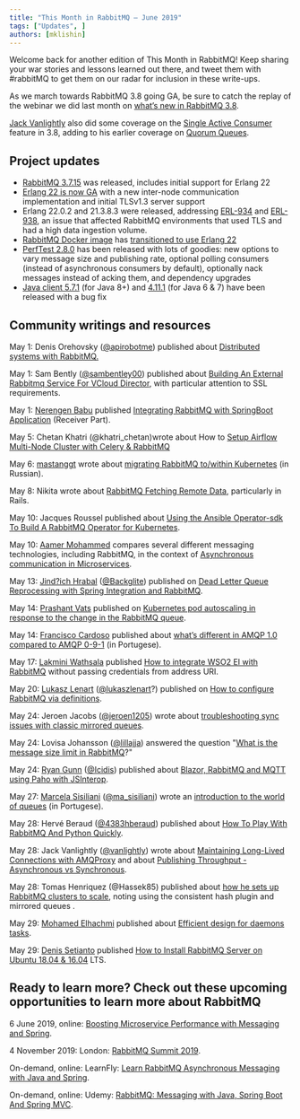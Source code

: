 ```yaml
---
title: "This Month in RabbitMQ — June 2019"
tags: ["Updates", ]
authors: [mklishin]
---
```


Welcome back for another edition of This Month in RabbitMQ! Keep sharing your war stories and lessons learned out there,
and tweet them with #rabbitMQ to get them on our radar for inclusion in these write-ups.

As we march towards RabbitMQ 3.8 going GA, be sure to catch the replay of the webinar we did last month on [what’s new in RabbitMQ 3.8](https://content.pivotal.io/webinars/may-23-what-s-new-in-rabbitmq-3-8-webinar?utm_source=blog&amp;utm_medium=email-link&amp;utm_campaign=rabbitmq-3.8-what's-new&amp;utm_term=q219).

[Jack Vanlightly](https://jack-vanlightly.com/home) also did some coverage on the [Single Active Consumer](https://www.cloudamqp.com/blog/2019-04-23-rabbitmq-3-8-feature-focus-single-active-consumer.html) feature in 3.8, adding to his earlier coverage on [Quorum Queues](https://jack-vanlightly.com/blog/2018/11/20/quorum-queues-making-rabbitmq-more-competitive).

<!-- truncate -->

## Project updates

* [RabbitMQ 3.7.15](https://github.com/rabbitmq/rabbitmq-server/releases/tag/v3.7.15) was released, includes initial support for Erlang 22
* [Erlang 22 is now GA](http://www.erlang.org/news/132) with a new inter-node communication implementation and initial TLSv1.3 server support
* Erlang 22.0.2 and 21.3.8.3 were released, addressing [ERL-934](https://bugs.erlang.org/browse/ERL-934) and [ERL-938](https://bugs.erlang.org/browse/ERL-938), an issue that affected RabbitMQ environments that used TLS and had a high data ingestion volume.
* [RabbitMQ Docker image](https://github.com/docker-library/rabbitmq) has [transitioned to use Erlang 22](https://github.com/docker-library/rabbitmq/issues/336)
* [PerfTest 2.8.0](https://groups.google.com/d/msg/rabbitmq-users/1mN4olzZOgA/MjH-4kLoAwAJ) has been released with lots of goodies: new options to vary message size and publishing rate, optional polling consumers (instead of asynchronous consumers by default), optionally nack messages instead of acking them, and dependency upgrades
* [Java client 5.7.1](https://groups.google.com/d/msg/rabbitmq-users/PDHubBIzhEc/k6qx5zLdAwAJ) (for Java 8+) and [4.11.1](https://groups.google.com/d/msg/rabbitmq-users/eg_FoB8eyMY/Xre89S7dAwAJ) (for Java 6 &amp; 7) have been released with a bug fix

## Community writings and resources

May 1: Denis Orehovsky ([@apirobotme](https://twitter.com/apirobotme)) published about [Distributed systems with RabbitMQ.](https://apirobot.me/posts/distributed-systems-with-rabbitmq)

May 1: Sam Bently ([@sambentley00](https://twitter.com/sambentley00)) published about [Building An External Rabbitmq Service For VCloud Director](https://beardedsamwise.wordpress.com/2019/05/01/building-an-external-rabbitmq-service-for-vcloud-director/), with particular attention to SSL requirements.

May 1: [Nerengen Babu](https://medium.com/@nerengenbabu) published [Integrating RabbitMQ with SpringBoot Application](https://medium.com/@nerengenbabu/integrating-rabbitmq-with-springboot-application-reciever-part-ad8b0f90cdb9) (Receiver Part).

May 5: Chetan Khatri (@khatri_chetan)wrote about How to [Setup Airflow Multi-Node Cluster with Celery &amp; RabbitMQ](https://medium.com/@khatri_chetan/how-to-setup-airflow-multi-node-cluster-with-celery-rabbitmq-cfde7756bb6a)

May 6: [mastanggt](https://habr.com/users/mastanggt/) wrote about [migrating RabbitMQ to/within Kubernetes](https://habr.com/ru/company/flant/blog/450662/) (in Russian).

May 8: Nikita wrote about [RabbitMQ Fetching Remote Data](https://dvelp.co.uk/articles/rabbitmq), particularly in Rails.

May 10: Jacques Roussel published about [Using the Ansible Operator-sdk To Build A RabbitMQ Operator for Kubernetes](https://www.objectif-libre.com/en/blog/2019/05/10/using-the-operator-sdk-to-build-a-rabbitmq-operator/).

May 10: [Aamer Mohammed](https://medium.com/@aamermail) compares several different messaging technologies, including RabbitMQ, in the context of [Asynchronous communication in Microservices](https://medium.com/@aamermail/asynchronous-communication-in-microservices-14d301b9016).

May 13: [Jind?ich Hrabal](https://medium.com/@jindrich.hrabal) ([@Backglite](https://twitter.com/Backglite)) published on [Dead Letter Queue Reprocessing with Spring Integration and RabbitMQ](https://medium.com/zoom-techblog/dead-letter-queue-reprocessing-a2c041f64e65).

May 14: [Prashant Vats](https://medium.com/@prashant.vats) published on [Kubernetes pod autoscaling in response to the change in the RabbitMQ queue](https://medium.com/@prashant.vats/kubernetes-pod-autoscaling-in-response-to-the-change-in-the-rabbitmq-queue-3048b02413ef).

May 14: [Francisco Cardoso](https://medium.com/@francardoso) published about [what’s different in AMQP 1.0 compared to AMQP 0-9-1](https://medium.com/totvsdevelopers/diferen%C3%A7as-do-amqp-1-0-para-as-vers%C3%B5es-anteriores-9db828cc9e3e) (in Portugese).

May 17: [Lakmini Wathsala](https://medium.com/@wathsalakoralege) published [How to integrate WSO2 EI with RabbitMQ](https://medium.com/@wathsalakoralege/how-to-integrate-wso2-ei-with-rabbitmq-without-passing-credentials-from-address-uri-31f2453bcf0b) without passing credentials from address URI.

May 20: [Lukasz Lenart](https://medium.com/@lukaszlenart) ([@lukaszlenart](https://twitter.com/lukaszlenart)?) published on [How to configure RabbitMQ via definitions](https://medium.com/@lukaszlenart/how-to-configure-rabbitmq-properly-fa39b2d4cda2).

May 24: Jeroen Jacobs ([@jeroen1205](https://twitter.com/jeroen1205)) wrote about [troubleshooting sync issues with classic mirrored queues](https://tothepoint.group/blog/rabbitmq-mirrored-queues-troubleshooting-sync-issues/).

May 24: Lovisa Johansson ([@lillajja](https://twitter.com/lillajja)) answered the question "[What is the message size limit in RabbitMQ](https://www.cloudamqp.com/blog/2019-05-24-what-is-the-message-size-limit-in-rabbitmq.html)?"

May 24: [Ryan Gunn](https://talkdotnet.wordpress.com/author/icidis/) ([@Icidis](https://twitter.com/Icidis)) published about [Blazor, RabbitMQ and MQTT using Paho with JSInterop](https://talkdotnet.wordpress.com/2019/05/24/blazor-rabbitmq-and-mqtt-using-paho-with-jsinterop/).

May 27: [Marcela Sisiliani](https://medium.com/@marcelasisiliani) ([@ma_sisiliani](https://twitter.com/ma_sisiliani)) wrote an [introduction to the world of queues](https://medium.com/@marcelasisiliani/rabbitmq-introducao-ao-mundo-das-filas-9d959e169519) (in Portugese).

May 28: Hervé Beraud ([@4383hberaud](https://twitter.com/4383hberaud)) published about [How To Play With RabbitMQ And Python Quickly](https://herve.beraud.io/rabbitmq/python/amqp/kombu/2019/05/28/play-with-rabbitmq-and-python.html).

May 28: Jack Vanlightly ([@vanlightly](https://twitter.com/vanlightly)) wrote about [Maintaining Long-Lived Connections with AMQProxy](https://www.cloudamqp.com/blog/2019-05-29-maintaining-long-lived-connections-with-AMQProxy.html) and about [Publishing Throughput - Asynchronous vs Synchronous](https://www.cloudamqp.com/blog/2019-05-29-publishing-throughput-asynchronous-vs-synchronous.html).

May 28: Tomas Henriquez (@Hassek85) published about [how he sets up RabbitMQ clusters to scale](https://hassek.github.io/#rabbitmq-cluster-setup-guideline), noting using the consistent hash plugin and mirrored queues .

May 29: [Mohamed Elhachmi](https://medium.com/@mohamedelhachmi) published about [Efficient design for daemons tasks](https://medium.com/async-solutions/efficient-design-for-daemons-tasks-afcbc2c02732).

May 29: [Denis Setianto](https://medium.com/@denissetianto) published [How to Install RabbitMQ Server on Ubuntu 18.04 &amp; 16.04](https://medium.com/@denissetianto/how-to-install-rabbitmq-server-on-ubuntu-18-04-16-04-lts-8ca63b417d43) LTS.

## Ready to learn more? Check out these upcoming opportunities to learn more about RabbitMQ

6 June 2019, online: [Boosting Microservice Performance with Messaging and Spring](https://content.pivotal.io/webinars/jun-6-boosting-microservice-performance-with-kafka-rabbitmq-and-spring-webinar?utm_campaign=spring-kafka-rabbitmq-q219&amp;utm_source=twitter&amp;utm_medium=social).

4 November 2019: London: [RabbitMQ Summit 2019](https://rabbitmqsummit.com/).

On-demand, online: LearnFly: [Learn RabbitMQ Asynchronous Messaging with Java and Spring](https://www.learnfly.com/learn-rabbitmq-asynchronous-messaging-with-java-and-spring).

On-demand, online: Udemy: [RabbitMQ: Messaging with Java, Spring Boot And Spring MVC](https://www.udemy.com/rabbitmq-messaging-with-java-spring-boot-and-spring-mvc/).
